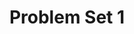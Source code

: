 ---
style: style1
image_path: /images/pic09.jpg
path: generic.html 
link_path: /tba.html 
title: Problem Set 1
caption: Review of Gauss' Law, Faraday's Law, Ampere's Law 
---